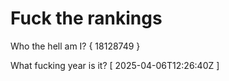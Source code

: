 # Fuck the rankings

Who the hell am I?
{ 18128749 }

What fucking year is it?
[ 2025-04-06T12:26:40Z ]
